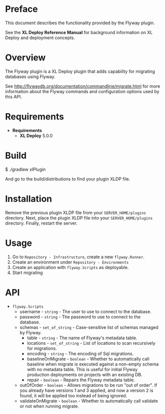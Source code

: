 # Preface #

This document describes the functionality provided by the Flyway plugin.

See the **XL Deploy Reference Manual** for background information on XL Deploy and deployment concepts.

# Overview #

The Flyway plugin is a XL Deploy plugin that adds capability for migrating databases using Flyway.

See http://flywaydb.org/documentation/commandline/migrate.html for more information about the Flyway commands and configuration options used by this API.

# Requirements #

* **Requirements**
  * **XL Deploy** 5.0.0

# Build #

$ ./gradlew xlPlugin

And go to the build/distributions to find your plugin XLDP file.

# Installation #

Remove the previous plugin XLDP file from your `SERVER_HOME/plugins` directory.
Next, place the plugin XLDP file into your `SERVER_HOME/plugins` directory.
Finally, restart the server.

# Usage #

1. Go to `Repository - Infrastructure`, create a new `flyway.Runner`.
2. Create an environment under `Repository - Environments`
3. Create an application with `flyway.Scripts` as deployable.
4. Start migrating

# API #

* `flyway.Scripts`
    * username          - `string`        - The user to use to connect to the database.
    * password          - `string` 				- The password to use to connect to the database.
    * schemas           - `set_of_string` - Case-sensitive list of schemas managed by Flyway.
		* table             - `string` 				- The name of Flyway's metadata table.
		* locations         - `set_of_string` - List of locations to scan recursively for migrations.
		* encoding          - `string` 				- The encoding of Sql migrations.
		* baselineOnMigrate - `boolean` 			- Whether to automatically call baseline when migrate is executed against a non-empty schema with no metadata table.
																					  This is useful for initial Flyway production deployments on projects with an existing DB.
		* repair            - `boolean` 		  - Repairs the Flyway metadata table.
    * outOfOrder        - `boolean` 			- Allows migrations to be run "out of order". 
																						If you already have versions 1 and 3 applied, and now a version 2 is found, it will be applied too instead of being ignored.
    * validateOnMigrate - `boolean` 			- Whether to automatically call validate or not when running migrate.
